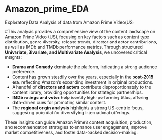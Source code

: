 # Amazon_prime_EDA
Exploratory Data Analysis of data from Amazon Prime Video(US)

#This analysis provides a comprehensive view of the content landscape on Amazon Prime Video (US), focusing on key factors such as content type distribution, genre diversity, release trends, director and actor contributions, as well as IMDb and TMDb performance metrics. Through structured **Univariate, Bivariate, and Multivariate Analysis**, we uncovered critical insights:

* **Drama and Comedy** dominate the platform, indicating a strong audience preference.
* Content has grown steadily over the years, especially in the **post-2015 era**, reflecting Amazon's expanding investment in original productions.
* A handful of **directors and actors** contribute disproportionately to the content library, providing opportunities for strategic partnerships.
* **IMDb ratings and votes** help identify high-performing titles, offering data-driven cues for promoting similar content.
* The **regional origin analysis** highlights a strong US-centric focus, suggesting potential for diversifying international offerings.

These insights can guide Amazon Prime’s content acquisition, production, and recommendation strategies to enhance user engagement, improve market competitiveness, and foster data-backed decision-making.
